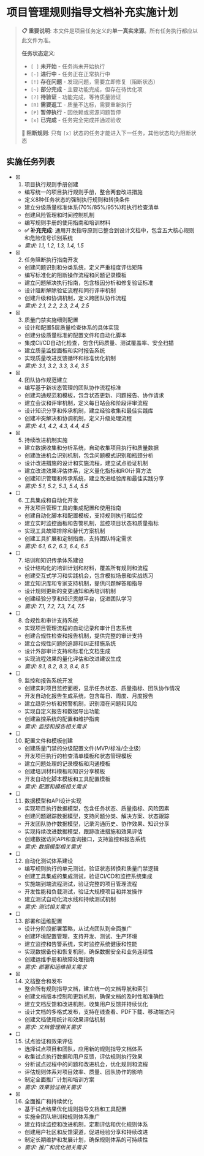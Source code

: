 # 项目管理规则指导文档补充实施计划

> **📋 重要说明**: 本文件是项目任务定义的**单一真实来源**。所有任务执行都应以此文件为准。
> 
> **任务状态定义**:
> - `[ ]` **未开始** - 任务尚未开始执行
> - `[-]` **进行中** - 任务正在正常执行中  
> - `[!]` **存在问题** - 发现问题，需要立即修复（阻断状态）
> - `[~]` **部分完成** - 主要功能完成，但存在待优化项
> - `[?]` **待验证** - 功能完成，等待质量验证
> - `[R]` **需要返工** - 质量不达标，需要重新执行
> - `[P]` **暂停执行** - 因依赖或资源问题暂停
> - `[x]` **已完成** - 任务完全完成并通过验收
>
> **🚨 阻断规则**: 只有 `[x]` 状态的任务才能进入下一任务，其他状态均为阻断状态

## 实施任务列表

- [x] 1. 项目执行规则手册创建
  - 编写统一的项目执行规则手册，整合两套改进措施
  - 定义8种任务状态的强制执行规则和转换条件
  - 建立分级质量标准体系(70%/85%/95%)和执行检查清单
  - 创建风险管理和时间控制机制
  - 编写规则手册的使用指南和培训材料
  - **✅ 补充完成**: 通用开发指导原则已整合到设计文档中，包含五大核心规则和危险信号识别系统
  - _需求: 1.1, 1.2, 1.3, 1.4, 1.5_

- [x] 2. 任务阻断执行指南开发
  - 创建问题识别和分类系统，定义严重程度评估矩阵
  - 编写标准化的阻断操作流程和问题记录模板
  - 建立问题解决执行指南，包含根因分析和修复验证标准
  - 设计阻断解除验证流程和同行评审机制
  - 创建升级和协调机制，定义跨团队协作流程
  - _需求: 2.1, 2.2, 2.3, 2.4, 2.5_

- [x] 3. 质量门禁实施细则配置
  - 设计和配置5层质量检查体系的具体实现
  - 创建分级质量标准的配置文件和自动化脚本
  - 集成CI/CD自动化检查，包含代码质量、测试覆盖率、安全扫描
  - 建立质量监控面板和实时报告系统
  - 实现质量改进反馈循环和标准优化机制
  - _需求: 3.1, 3.2, 3.3, 3.4, 3.5_

- [x] 4. 团队协作规范建立
  - 编写基于新状态管理的团队协作流程标准
  - 创建沟通规范和模板，包含状态更新、问题报告、协作请求
  - 建立会议和评审机制，定义每日站会和阶段评审流程
  - 设计知识分享和传承机制，建立经验收集和最佳实践库
  - 创建冲突解决和协调机制，定义升级处理流程
  - _需求: 4.1, 4.2, 4.3, 4.4, 4.5_

- [x] 5. 持续改进机制实施
  - 建立数据收集和分析系统，自动收集项目执行和质量数据
  - 创建改进机会识别机制，包含问题模式识别和瓶颈分析
  - 设计改进措施的设计和实施流程，建立试点验证机制
  - 建立改进效果评估体系，定义量化指标和ROI计算方法
  - 创建知识管理和传承系统，建立改进经验库和最佳实践分享
  - _需求: 5.1, 5.2, 5.3, 5.4, 5.5_

- [ ] 6. 工具集成和自动化开发
  - 开发项目管理工具的集成配置和使用指南
  - 创建自动化脚本和配置模板，支持规则执行和监控
  - 建立实时监控面板和告警机制，监控项目状态和质量指标
  - 实现工具故障排除和替代方案机制
  - 创建工具扩展和定制指南，支持团队特定需求
  - _需求: 6.1, 6.2, 6.3, 6.4, 6.5_

- [ ] 7. 培训和知识传承体系建设
  - 设计结构化的培训计划和材料，覆盖所有规则和流程
  - 创建交互式学习和实践机会，包含模拟场景和实战练习
  - 建立知识库和专家支持机制，提供问题解答和指导
  - 设计规则更新的变更通知和再培训机制
  - 创建经验分享和知识贡献平台，促进团队学习
  - _需求: 7.1, 7.2, 7.3, 7.4, 7.5_

- [ ] 8. 合规性和审计支持系统
  - 实现项目管理流程的自动记录和审计日志系统
  - 创建合规性检查和报告机制，提供完整的审计支持
  - 建立合规性问题的追踪和纠正措施系统
  - 设计外部审计支持和标准化文档生成
  - 实现流程效果的量化评估和改进建议生成
  - _需求: 8.1, 8.2, 8.3, 8.4, 8.5_

- [ ] 9. 监控和报告系统开发
  - 创建实时项目监控面板，显示任务状态、质量指标、团队协作情况
  - 开发自动化报告生成系统，包含每日、周度、月度报告
  - 建立趋势分析和预警机制，识别潜在问题和风险
  - 实现自定义报告和数据导出功能
  - 创建监控系统的配置和维护指南
  - _需求: 监控和报告相关需求_

- [ ] 10. 配置文件和模板创建
  - 创建质量门禁的分级配置文件(MVP/标准/企业级)
  - 开发项目执行的检查清单模板和状态管理模板
  - 建立问题处理的记录模板和沟通模板
  - 创建培训材料模板和知识分享模板
  - 开发自动化脚本模板和工具配置模板
  - _需求: 配置和模板相关需求_

- [ ] 11. 数据模型和API设计实现
  - 实现项目执行数据模型，包含任务状态、质量指标、风险因素
  - 创建问题跟踪数据模型，支持问题分类、解决方案、状态跟踪
  - 开发团队协作数据模型，记录沟通历史、协作效果、知识分享
  - 实现持续改进数据模型，跟踪改进措施和效果评估
  - 创建数据访问API和查询接口，支持监控和报告系统
  - _需求: 数据模型相关需求_

- [ ] 12. 自动化测试体系建设
  - 编写规则执行的单元测试，验证状态转换和质量门禁逻辑
  - 创建工具集成的集成测试，验证CI/CD和监控系统集成
  - 实施端到端流程测试，验证完整的项目管理流程
  - 开发性能和负载测试，验证大规模项目和并发操作
  - 建立测试自动化流水线和持续测试机制
  - _需求: 测试相关需求_

- [ ] 13. 部署和运维配置
  - 设计分阶段部署策略，从试点团队到全面推广
  - 创建环境配置管理，支持开发、测试、生产环境
  - 建立监控和告警系统，实时监控系统健康和性能
  - 实现数据备份和恢复机制，确保数据安全和业务连续性
  - 创建运维手册和故障处理指南
  - _需求: 部署和运维相关需求_

- [x] 14. 文档整合和发布
  - 整合所有规则指导文档，建立统一的文档导航和索引
  - 创建文档版本控制和更新机制，确保文档的及时性和准确性
  - 建立文档反馈和改进机制，收集用户反馈并持续优化
  - 设计文档的多格式发布，支持在线查看、PDF下载、移动端访问
  - 创建文档使用统计和效果评估机制
  - _需求: 文档管理相关需求_

- [ ] 15. 试点验证和效果评估
  - 选择试点项目和团队，应用新的规则指导文档体系
  - 收集试点执行数据和用户反馈，评估规则执行效果
  - 分析试点过程中的问题和改进机会，优化规则和流程
  - 评估规则体系对项目效率、质量、团队协作的影响
  - 制定全面推广计划和培训方案
  - _需求: 效果验证相关需求_

- [x] 16. 全面推广和持续优化
  - 基于试点结果优化规则指导文档和工具配置
  - 实施全团队培训和规则体系推广
  - 建立持续监控和改进机制，定期评估和优化规则体系
  - 创建用户社区和反馈渠道，促进经验分享和持续改进
  - 制定长期维护和发展计划，确保规则体系的可持续性
  - _需求: 推广和优化相关需求_